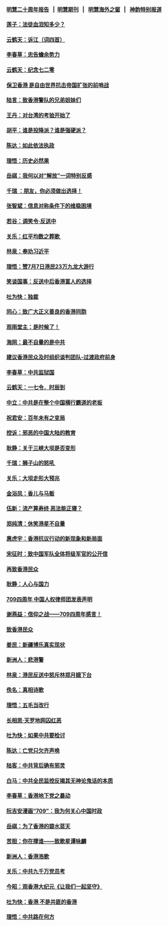 #### [明慧二十周年报告](https://github.com/gfw-breaker/mh-reports/blob/master/README.md?t=07202300) &nbsp;&nbsp;|&nbsp;&nbsp;[明慧期刊](https://github.com/gfw-breaker/mh-qikan) &nbsp;&nbsp;|&nbsp;&nbsp; [明慧海外之窗](https://github.com/gfw-breaker/mh-news/blob/master/README.md?t=07202300) &nbsp;&nbsp;|&nbsp;&nbsp; [神韵特别报道](https://github.com/gfw-breaker/mh-news/blob/master/shenyun.md?t=07202300) 

#### [莲子：法徒血泪知多少？](../pages/nsc993/n11397534.md?t=07202300) 

#### [云鹤天：诉江（词四首）](../pages/nsc993/n11397502.md?t=07202300) 

#### [李春草：忠告蟾余势力](../pages/nsc993/n11396852.md?t=07202300) 

#### [云鹤天：纪念七二零](../pages/nsc993/n11396646.md?t=07202300) 

#### [保卫香港 是自由世界抗击帝国扩张的前哨战](../pages/nsc993/n11393186.md?t=07202300) 

#### [陆言：致香港警队的兄弟姐妹们](../pages/nsc993/n11392281.md?t=07202300) 

#### [王丹：对台湾的考验开始了](../pages/nsc993/n11391258.md?t=07202300) 

#### [胡平：谁是投降派？谁是强硬派？](../pages/nsc993/n11391224.md?t=07202300) 

#### [陈达：如此依法执政](../pages/nsc993/n11388999.md?t=07202300) 

#### [理悟：历史必然果](../pages/nsc993/n11388741.md?t=07202300) 

#### [岳祺：我何以对“解放”一词特别反感](../pages/nsc993/n11385696.md?t=07202300) 

#### [千瑞 ：朋友，你必须做出选择！](../pages/nsc993/n11384949.md?t=07202300) 

#### [张智斌：信息对称条件下的维稳困境](../pages/nsc993/n11384812.md?t=07202300) 

#### [若谷：调笑令‧反送中](../pages/nsc993/n11383745.md?t=07202300) 

#### [关乐：红平均数之葬歌 ](../pages/nsc993/n11383498.md?t=07202300) 

#### [林泉：奉劝习近平](../pages/nsc993/n11383487.md?t=07202300) 

#### [理悟：赞7月7日港民23万九龙大游行](../pages/nsc993/n11383473.md?t=07202300) 

#### [笑谈国事：反送中后香港富人的选择](../pages/nsc993/n11382020.md?t=07202300) 

#### [吐为快：独裁](../pages/nsc993/n11382755.md?t=07202300) 

#### [同心：致广大正义善良的香港同胞](../pages/nsc993/n11382745.md?t=07202300) 

#### [观雨堂主：是时候了！](../pages/nsc993/n11382737.md?t=07202300) 

#### [海网：最不自量的是中共](../pages/nsc993/n11380440.md?t=07202300) 

#### [建议香港民众及时组织谈判团队-过渡政府前身](../pages/nsc993/n11379909.md?t=07202300) 

#### [李春草：中共监狱国](../pages/nsc993/n11378989.md?t=07202300) 

#### [云鹤天：一七令．时辰到](../pages/nsc993/n11379260.md?t=07202300) 

#### [中立：中共是在整个中国横行霸道的老板](../pages/nsc993/n11378382.md?t=07202300) 

#### [祝君安：百年未有之变局](../pages/nsc993/n11378376.md?t=07202300) 

#### [控诉：邪恶的中国大陆的教育](../pages/nsc993/n11378344.md?t=07202300) 

#### [耿静：关于三峡大坝是否变形](../pages/nsc993/n11375879.md?t=07202300) 

#### [千瑞：狮子山的怒吼 ](../pages/nsc993/n11375644.md?t=07202300) 

#### [关乐：大坝走形大预兆](../pages/nsc993/n11375629.md?t=07202300) 

#### [金浴凤：香儿与马贩](../pages/nsc993/n11375580.md?t=07202300) 

#### [伍新：流产算寿终  恶法能正寝？](../pages/nsc993/n11375581.md?t=07202300) 

#### [郑纯清：休笑港星不自量](../pages/nsc993/n11375555.md?t=07202300) 

#### [惠虎宇：香港抗议行动的新现象和新局面](../pages/nsc993/n11375501.md?t=07202300) 

#### [宋征时：致中国军队全体将级军官的公开信](../pages/nsc993/n11373354.md?t=07202300) 

#### [再致香港民众](../pages/nsc993/n11373870.md?t=07202300) 

#### [耿静：人心与国力](../pages/nsc993/n11373759.md?t=07202300) 

#### [709四周年 中国人权律师团发表声明](../pages/nsc993/n11373565.md?t=07202300) 

#### [谢燕益：信仰之战——709四周年感言！](../pages/nsc993/n11373388.md?t=07202300) 

#### [致香港民众](../pages/nsc993/n11373286.md?t=07202300) 

#### [姜民：新疆博乐真实现状](../pages/nsc993/n11371223.md?t=07202300) 

#### [新洲人：悲港警](../pages/nsc993/n11371174.md?t=07202300) 

#### [林泉：港民反送中怒斥林郑月娥下台](../pages/nsc993/n11370676.md?t=07202300) 

#### [佚名：真相诗歌](../pages/nsc993/n11370666.md?t=07202300) 

#### [理悟：五毛当改行](../pages/nsc993/n11369314.md?t=07202300) 

#### [长相思‧天罗地网囚红恶](../pages/nsc993/n11368444.md?t=07202300) 

#### [吐为快：如果中共要检讨](../pages/nsc993/n11368441.md?t=07202300) 

#### [陈达：亡党只欠齐声唤](../pages/nsc993/n11367838.md?t=07202300) 

#### [陆客：中共背后确有邪灵](../pages/nsc993/n11365263.md?t=07202300) 

#### [白马：中共全民监控反揭其无神论鬼话的本质](../pages/nsc993/n11365236.md?t=07202300) 

#### [李春草：香港地下党之暴动](../pages/nsc993/n11365210.md?t=07202300) 

#### [阮吉安漫画“709”：我为何关心中国时政](../pages/nsc993/n11362127.md?t=07202300) 

#### [岳祺：为了香港的碧水蓝天](../pages/nsc993/n11362627.md?t=07202300) 

#### [苦胆：你在撑谁——致歌星谭咏麟](../pages/nsc993/n11361348.md?t=07202300) 

#### [新洲人：香港浩歌](../pages/nsc993/n11361334.md?t=07202300) 

#### [关乐：中共九千万党员考](../pages/nsc993/n11361304.md?t=07202300) 

#### [今昭：观香港大纪元《让我们一起坚守》](../pages/nsc993/n11361244.md?t=07202300) 

#### [吐为快：香港  不是共匪的香港](../pages/nsc993/n11360918.md?t=07202300) 

#### [理悟：中共路在何方](../pages/nsc993/n11360509.md?t=07202300) 

